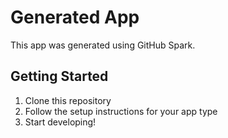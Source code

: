 # Generated App

This app was generated using GitHub Spark.

## Getting Started

1. Clone this repository
2. Follow the setup instructions for your app type
3. Start developing!
